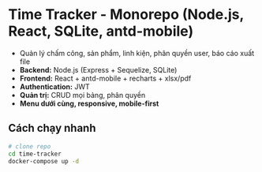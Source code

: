 # Time Tracker - Monorepo (Node.js, React, SQLite, antd-mobile)
- Quản lý chấm công, sản phẩm, linh kiện, phân quyền user, báo cáo xuất file
- **Backend:** Node.js (Express + Sequelize, SQLite)
- **Frontend:** React + antd-mobile + recharts + xlsx/pdf
- **Authentication:** JWT
- **Quản trị:** CRUD mọi bảng, phân quyền
- **Menu dưới cùng, responsive, mobile-first**

## Cách chạy nhanh
```bash
# clone repo
cd time-tracker
docker-compose up -d
